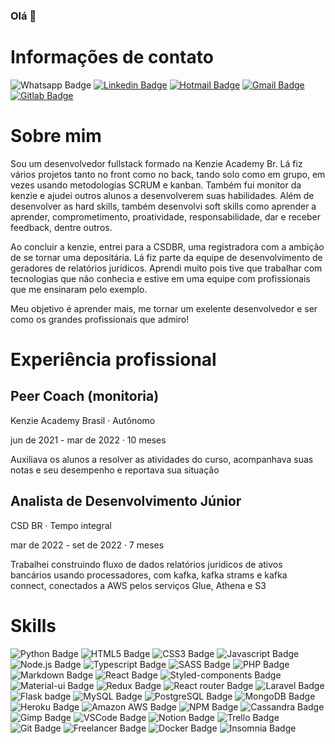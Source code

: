 ### Olá 👋

<!--
**Iago-pixel/Iago-pixel** is a ✨ _special_ ✨ repository because its `README.md` (this file) appears on your GitHub profile.

Here are some ideas to get you started:

- 🔭 I’m currently working on ...
- 🌱 I’m currently learning ...
- 👯 I’m looking to collaborate on ...
- 🤔 I’m looking for help with ...
- 💬 Ask me about ...
- 📫 How to reach me: ...
- 😄 Pronouns: ...
- ⚡ Fun fact: ...
-->

# Informações de contato

![Whatsapp Badge](https://img.shields.io/badge/-+5584996012545-25D366?style=flat-square&logo=whatsapp&logoColor=white&link=tel:+5584996012545)
[![Linkedin Badge](https://img.shields.io/badge/-Iago%20Vinícius-blue?style=flat-square&logo=Linkedin&logoColor=white&link=https://www.linkedin.com/in/iago-vinicius-souza/)](https://www.linkedin.com/in/iago-vinicius-souza/) 
[![Hotmail Badge](https://img.shields.io/badge/-pristonvinicius@hotmail.com-0078D4?style=flat-square&logo=microsoft-outlook&logoColor=white&link=mailto:pristonvinicius@hotmail.com)](mailto:pristonvinicius@hotmail.com)
[![Gmail Badge](https://img.shields.io/badge/-pristonvinicius@gmail.com-c14438?style=flat-square&logo=Gmail&logoColor=white&link=mailto:pristonvinicius@gmail.com)](mailto:pristonvinicius@gmail.com)
[![Gitlab Badge](https://img.shields.io/badge/-@Iago--pixel-330F63?style=flat-square&logo=gitlab&logoColor=white&link=https://gitlab.com/Iago-pixel)](https://gitlab.com/Iago-pixel)


# Sobre mim

<p>Sou um desenvolvedor fullstack formado na Kenzie Academy Br. Lá fiz vários projetos tanto no front como no back, tando solo como em grupo, em vezes usando metodologias SCRUM e kanban. Também fui monitor da kenzie e ajudei outros alunos a desenvolverem suas habilidades. Além de desenvolver as hard skills, também desenvolvi soft skills como aprender a aprender, comprometimento, proatividade, responsabilidade, dar e receber feedback, dentre outros.</p>
<p>Ao concluir a kenzie, entrei para a CSDBR, uma registradora com a ambição de se tornar uma depositária. Lá fiz parte da equipe de desenvolvimento de geradores de relatórios jurídicos. Aprendi muito pois tive que trabalhar com tecnologias que não conhecia e estive em uma equipe com profissionais que me ensinaram pelo exemplo.</p>
<p>Meu objetivo é aprender mais, me tornar um exelente desenvolvedor e ser como os grandes profissionais que admiro!</p>

# Experiência profissional

## Peer Coach (monitoria)
<p>Kenzie Academy Brasil · Autônomo</p>
<p>jun de 2021 - mar de 2022 · 10 meses</p>
<p>Auxiliava os alunos a resolver as atividades do curso, acompanhava suas notas e seu desempenho e reportava sua situação</p>

## Analista de Desenvolvimento Júnior
<p>CSD BR · Tempo integral</p>
<p>mar de 2022 - set de 2022 · 7 meses</p>
<p>Trabalhei construindo fluxo de dados relatórios jurídicos de ativos bancários usando processadores, com kafka, kafka strams e kafka connect, conectados a AWS pelos serviços Glue, Athena e S3</p>

# Skills

![Python Badge](https://img.shields.io/badge/Python-3776AB?style=flat-square&logo=python&logoColor=white)
![HTML5 Badge](https://img.shields.io/badge/HTML5-E34F26?style=flat-square&logo=html5&logoColor=white)
![CSS3 Badge](https://img.shields.io/badge/CSS3-1572B6?style=flat-square&logo=css3&logoColor=white)
![Javascript Badge](https://img.shields.io/badge/JavaScript-F7DF1E?style=flat-square&logo=javascript&logoColor=black)
![Node.js Badge](https://img.shields.io/badge/Node.js-43853D?style=flat-square&logo=node.js&logoColor=white)
![Typescript Badge](https://img.shields.io/badge/TypeScript-007ACC?style=flat-square&logo=typescript&logoColor=white)
![SASS Badge](https://img.shields.io/badge/Sass-CC6699?style=flat-square&logo=sass&logoColor=white)
![PHP Badge](https://img.shields.io/badge/PHP-777BB4?style=flat-square&logo=php&logoColor=white)
![Markdown Badge](https://img.shields.io/badge/Markdown-000000?style=flat-square&logo=markdown&logoColor=white)
![React Badge](https://img.shields.io/badge/React-20232A?style=flat-square&logo=react&logoColor=61DAFB)
![Styled-components Badge](https://img.shields.io/badge/styled--components-DB7093?style=flat-square&logo=styled-components&logoColor=white)
![Material-ui Badge](https://img.shields.io/badge/Material--UI-0081CB?style=flat-square&logo=material-ui&logoColor=white)
![Redux Badge](https://img.shields.io/badge/Redux-593D88?style=flat-square&logo=redux&logoColor=white)
![React router Badge](https://img.shields.io/badge/React_Router-CA4245?style=flat-square&logo=react-router&logoColor=white)
![Laravel Badge](https://img.shields.io/badge/Laravel-FF2D20?style=flat-square&logo=laravel&logoColor=white)
![Flask badge](https://img.shields.io/badge/Flask-000000?style=flat-square&logo=flask&logoColor=white)
![MySQL Badge](https://img.shields.io/badge/MySQL-00000F?style=flat-square&logo=mysql&logoColor=white)
![PostgreSQL Badge](https://img.shields.io/badge/PostgreSQL-316192?style=flat-square&logo=postgresql&logoColor=white)
![MongoDB Badge](https://img.shields.io/badge/MongoDB-4EA94B?style=flat-square&logo=mongodb&logoColor=white)
![Heroku Badge](https://img.shields.io/badge/Heroku-430098?style=flat-square&logo=heroku&logoColor=white)
![Amazon AWS Badge](https://img.shields.io/badge/Amazon_AWS-232F3E?style=flat-square&logo=amazon-aws&logoColor=white)
![NPM Badge](https://img.shields.io/badge/npm-CB3837?style=flat-square&logo=npm&logoColor=white)
![Cassandra Badge](https://img.shields.io/badge/Cassandra-1287B1?style=flat-square&logo=apache%20cassandra&logoColor=white)
![Gimp Badge](https://img.shields.io/badge/gimp-5C5543?style=flat-square&logo=gimp&logoColor=white)
![VSCode Badge](https://img.shields.io/badge/Visual_Studio_Code-0078D4?style=flat-square&logo=visual%20studio%20code&logoColor=white)
![Notion Badge](https://img.shields.io/badge/Notion-000000?style=flat-square&logo=notion&logoColor=white)
![Trello Badge](https://img.shields.io/badge/Trello-0052CC?style=flat-square&logo=trello&logoColor=white)
![Git Badge](https://img.shields.io/badge/GIT-E44C30?style=flat-square&logo=git&logoColor=white)
![Freelancer Badge](https://img.shields.io/badge/Freelancer-29B2FE?style=flat-square&logo=Freelancer&logoColor=white)
![Docker Badge](https://img.shields.io/badge/docker-%230db7ed.svg?style=flat-square&logo=docker&logoColor=white)
![Insomnia Badge](https://img.shields.io/badge/Insomnia-4000BF?logo=insomnia&logoColor=white&style=flat-square)
